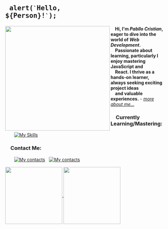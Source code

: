 ## <pre> alert(`` ` ``Hello, ${Person}!`` ` ``); </pre>
<img src="https://user-images.githubusercontent.com/74038190/212750996-938b257b-266c-45a7-9af7-655341c0f58b.gif" align="left" width="330px"> &emsp;<b>Hi, I'm _Pabllo Cristian_, eager to dive into the world of _Web Development_.<br />&emsp;Passionate about learning, particularly I enjoy mastering JavaScript and<br />&emsp;React. I thrive as a hands-on learner, always seeking exciting project ideas<br />&emsp;and valuable experiences.</b> - <a href="https://ikpc.github.io/portfolio/"><i>more about me...</i></a>

### &emsp;Currently Learning/Mastering:
&emsp;&emsp;[![My Skills](https://skillicons.dev/icons?i=js,html,css,react,tailwind,vscode)](https://skillicons.dev)

### &emsp;Contact Me:
&emsp;&emsp;[![My contacts](https://skillicons.dev/icons?i=linkedin)](https://www.linkedin.com/in/pabllo-cristian-f-a926062b3)ﾠ[![My contacts](https://skillicons.dev/icons?i=gmail)](mailto:pabllo.dev@gmail.com)

<a href="https://github.com/IkPc/github-readme-stats">
  <img height=180 align="center" src="https://github-readme-stats.vercel.app/api?username=IkPc&show_icons=true&theme=tokyonight" />
</a>
<a href="https://github.com/IkPc/convoychat">
  <img height=180 align="center" src="https://github-readme-stats.vercel.app/api/top-langs?username=IkPc&size_weight=0.5&count_weight=0.5&layout=donut&card_width=300&theme=tokyonight" />
</a>
